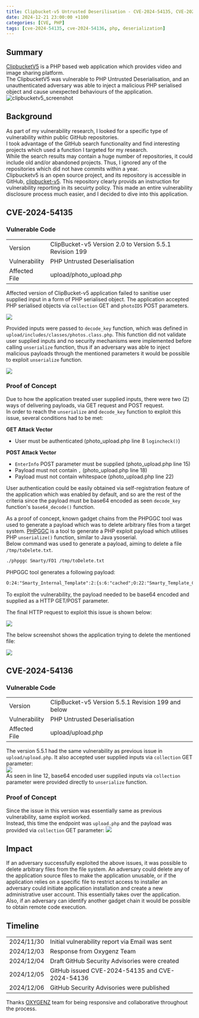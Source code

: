 ```yaml
---
title: Clipbucket-v5 Untrusted Deserilisation - CVE-2024-54135, CVE-2024-54136
date: 2024-12-21 23:00:00 +1100
categories: [CVE, PHP]
tags: [cve-2024-54135, cve-2024-54136, php, deserialization]    
---
```


## Summary
[ClipbucketV5](https://oxygenz.fr/en/clipbucketv5/) is a PHP based web application which provides video and image sharing platform.  
The ClipbucketV5 was vulnerable to PHP Untrusted Deserialisation, and an unauthenticated adversary was able to inject a malicious PHP serialised object and cause unexpected behaviours of the application.  
![clipbucketv5_screenshot](/assets/blog/clipbucketv5/clipbucketv5_screenshot.jpg)  

## Background 
As part of my vulnerability research, I looked for a specific type of vulnerability within public GitHub repositories.  
I took advantage of the GitHub search functionality and find interesting projects which used a function I targeted for my research.  
While the search results may contain a huge number of repositories, it could include old and/or abandoned projects. Thus, I ignored any of the repositories which did not have commits within a year.  
Clipbucketv5 is an open source project, and its repository is accessible in GitHub, [clipbucket-v5](https://github.com/MacWarrior/clipbucket-v5).
This repository clearly provids an instruction for vulnerability reporting in its secuirty policy. This made an entire vulnerability disclosure process much easier, and I decided to dive into this application.  

## CVE-2024-54135 
### Vulnerable Code

| | |
| --- | --- |
|Version|ClipBucket-v5 Version 2.0 to Version 5.5.1 Revision 199|
|Vulnerability|PHP Untrusted Deserialisation|
|Affected File|upload/photo_upload.php|
  
Affected version of ClipBucket-v5 application failed to sanitise user supplied input in a form of PHP serialised object. The application accepted PHP serialised objects via `collection` GET and `photoIDS` POST parameters.  

![](/assets/blog/clipbucketv5/photo_upload.png)

Provided inputs were passed to `decode_key` function, which was defined in `upload/includes/classes/photos.class.php`. This function did not validate user supplied inputs and no security mechanisms were implemented before calling `unserialize` function, thus if an adversary was able to inject malicious payloads through the mentioned parameters it would be possible to exploit `unserialize` function.  

![](/assets/blog/clipbucketv5/decode_key.png)  

### Proof of Concept
Due to how the application treated user supplied inputs, there were two (2) ways of delivering payloads, via GET request and POST request.  
In order to reach the `unserialize` and `decode_key` function to exploit this issue, several conditions had to be met:  

__GET Attack Vector__
- User must be authenticated (photo_upload.php line 8 `logincheck()`) 

__POST Attack Vector__
- `EnterInfo` POST parameter must be supplied (photo_upload.php line 15)
- Payload must not contain `,` (photo_upload.php line 18)
- Payload must not contain whitespace (photo_upload.php line 22)

User authentication could be easily obtained via self-registration feature of the application which was enabled by default, and so are the rest of the criteria since the payload must be base64 encoded as seen `decode_key` function's `base64_decode()` function.  

As a proof of concept, known gadget chains from the PHPGGC tool was used to generate a payload which was to delete arbitrary files from a target system. [PHPGGC](https://github.com/ambionics/phpggc) is a tool to generate a PHP exploit payload which utilises PHP `unserialize()` function, similar to Java ysoserial.   
Below command was used to generate a payload, aiming to delete a file `/tmp/toDelete.txt`.  
```bash
./phpggc Smarty/FD1 /tmp/toDelete.txt
```

PHPGGC tool generates a following payload:
```txt
O:24:"Smarty_Internal_Template":2:{s:6:"cached";O:22:"Smarty_Template_Cached":3:{s:7:"lock_id";s:17:"/tmp/toDelete.txt";s:9:"is_locked";b:1;s:7:"handler";O:34:"Smarty_Internal_CacheResource_File":0:{}}s:6:"smarty";O:6:"Smarty":4:{s:13:"cache_locking";i:1;s:9:"cache_dir";s:1:"/";s:12:"use_sub_dirs";b:1;s:5:"cache";b:1;}}
```
To exploit the vulnerability, the payload needed to be base64 encoded and supplied as a HTTP GET/POST parameter.  

The final HTTP request to exploit this issue is shown below:

![](/assets/blog/clipbucketv5/exploit_post.png)

The below screenshot shows the application trying to delete the mentioned file:

![](/assets/blog/clipbucketv5/file_delete.png)

## CVE-2024-54136
### Vulnerable Code

| | |
| --- | --- |
| Version | ClipBucket-v5 Version 5.5.1 Revision 199 and below |
| Vulnerability | PHP Untrusted Deserialisation |
| Affected File | upload/upload.php |

The version 5.5.1 had the same vulnerability as previous issue in `upload/upload.php`. It also accepted user supplied inputs via `collection` GET parameter:  
![](/assets/blog/clipbucketv5/upload.png)  
As seen in line 12, base64 encoded user supplied inputs via `collection` parameter were provided directly to `unserialize` function.

### Proof of Concept
Since the issue in this version was essentially same as previous vulnerability, same exploit worked.  
Instead, this time the endpoint was `upload.php` and the payload was provided via `collection` GET parameter: 
![](/assets/blog/clipbucketv5/exploit_get.png)

## Impact
If an adversary successfully exploited the above issues, it was possible to delete arbitrary files from the file system. An adversary could delete any of the application source files to make the application unusable, or if the application relies on a specific file to restrict access to installer an adversary could initiate application installation and create a new administrative user account. This essentially takes over the application.
Also, if an adversary can identify another gadget chain it would be possible to obtain remote code execution.  

## Timeline

|||
|---|---|
|2024/11/30|Initial vulnerability report via Email was sent|
|2024/12/03|Response from Oxygenz Team|
|2024/12/04|Draft GitHub Security Advisories were created|
|2024/12/05|GitHub issued CVE-2024-54135 and CVE-2024-54136|
|2024/12/06|GitHub Security Advisories were published|

Thanks [OXYGENZ](https://oxygenz.fr/en/) team for being responsive and collaborative throughout the process. 
